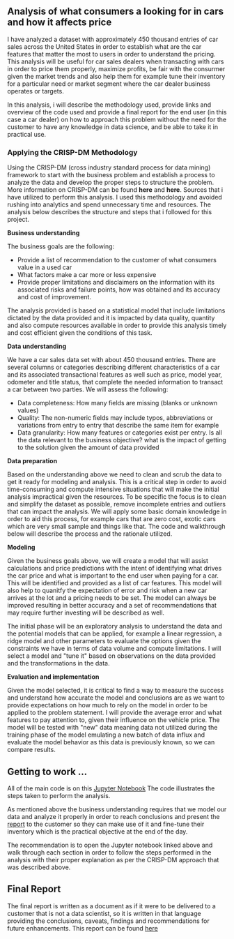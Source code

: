## Analysis of what consumers a looking for in cars and how it affects price

I have analyzed a dataset with approximately 450 thousand entries of car sales across the United States in order to establish what are the car features that matter the most to users in order to understand the pricing.   This analysis will be useful for car sales dealers when transacting with cars in order to price them properly, maximize profits, be fair with the consurmer given the market trends and also help them for example tune their inventory for a particular need or market segment where the car dealer business operates or targets.

In this analysis, i will describe the methodology used, provide links and overview of the code used and provide a final report for the end user (in this case a car dealer) on how to approach this problem without the need for the customer to have any knowledge in data science, and be able to take it in practical use. 

### Applying the CRISP-DM Methodology
 
Using the CRISP-DM (cross industry standard process for data mining) framework to start with the business problem and establish a process to analyze the data and develop the proper steps to structure the problem.   More information on CRISP-DM can be found **here** and **here**.  Sources that i have utilized to perform this analysis.  I used this methodology and avoided rushing into analytics and spend unnecessary time and resources.   The analysis below describes the structure and steps that i followed for this project.

**Business understanding**

The business goals are the following:

 - Provide a list of recommendation to the customer of what consumers value in a used car
 - What factors make a car more or less expensive
 - Provide proper limitations and disclaimers on the information with its associated risks and failure points, how was obtained and its accuracy and cost of improvement.    
 
 The analysis provided is based on a statistical model that include limitations dictated by the data provided and it is impacted by data quality, quantity and also compute resources available in order to provide this analysis timely and cost efficient given the conditions of this task.

 **Data understanding**
 
We have a car sales data set with about 450 thousand entries.   There are several columns or categories describing different  characteristics of a car and its associated transactional features as well such as price, model year, odometer and title status, that complete the needed information to transact a car between two parties.   We will assess the following:

 - Data completeness:  How many fields are missing (blanks or unknown values)
 - Quality: The non-numeric fields may include typos, abbreviations or variations from entry to entry that describe the same item for example
 - Data granularity: How many features or categories exist per entry.   Is all the data relevant to the business objective? what is the impact of getting to the solution given the amount of data provided
 
 **Data preparation**

Based on the understanding above we need to clean and scrub the data to get it ready for modeling and analysis.  This is a critical step in order to avoid time-consuming and compute intensive situations that will make the initial analysis impractical given the resources.    To be specific the focus is to clean and simplify the dataset as possible, remove incomplete entries and outliers that can impact the analysis.     We will apply some basic domain knowledge in order to aid this process, for example cars that are zero cost, exotic cars which are very small sample and things like that.   The code and walkthrough below will describe the process and the rationale utilized. 
 
  **Modeling**

Given the business goals above, we will create a model that will assist calculations and price predictions with the intent of identifying what drives the car price and what is important to the end user when paying for a car. This will be identified and provided as a list of car features.  This model will also help to quanitfy the expectation of error and risk when a new car arrives at the lot and a pricing needs to be set.   The model can always be improved resulting in better accuracy and a set of recommendations that may require further investing will be described as well. 

The initial phase will be an exploratory analysis to understand the data and the potential models that can be applied, for example a linear regression, a ridge model and other parameters to evaluate the options given the constraints we have in terms of data volume and compute limitations.  I will select a model and "tune it" based on observations on the data provided and the transformations in the data.

  **Evaluation and implementation**

Given the model selected, it is critical to find a way to measure the success and understand how accurate the model and conclusions are as we want to provide expectations on how much to rely on the model in order to be applied to the problem statement. I will provide the average error and what features to pay attention to, given their influence on the vehicle price.   The model will be tested with "new" data meaning data not utilized during the training phase of the model emulating a new batch of data influx and evaluate the model behavior as this data is previously known, so we can compare results.

## Getting to work ...

All of the main code is on this [Jupyter Notebook](https://github.com/fgonza2/module11/blob/main/car_sales_analysis.ipynb)   The code illustrates the steps taken to perform the analysis.  

As mentioned above the business understanding requires that we model our data and analyze it properly in order to reach conclusions and present the [report](https://github.com/fgonza2/module11/blob/main/customer%20report.md) to the customer so they can make use of it and fine-tune their inventory which is the practical objective at the end of the day. 

The recommendation is to open the Jupyter notebook linked above and walk through each section in order to follow the steps performed in the analysis with their proper explanation as per the CRISP-DM approach that was described above. 

## Final Report

The final report is written as a document as if it were to be delivered to a customer that is not a data scientist, so it is written in that language providing the conclusions, caveats, findings and recommendations for future enhancements.   This report can be found [here](https://github.com/fgonza2/module11/blob/main/customer%20report.md)


